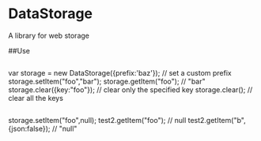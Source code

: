 # DataStorage
A library for web storage

##Use
>```javascript
var storage = new DataStorage({prefix:'baz'});    // set a custom prefix
storage.setItem("foo","bar");
storage.getItem("foo");                           // "bar"
storage.clear({key:"foo"});                       // clear only the specified key
storage.clear();                                  // clear all the keys
>```javascript
storage.setItem("foo",null);
test2.getItem("foo");                             // null
test2.getItem("b",{json:false});                  // "null"


